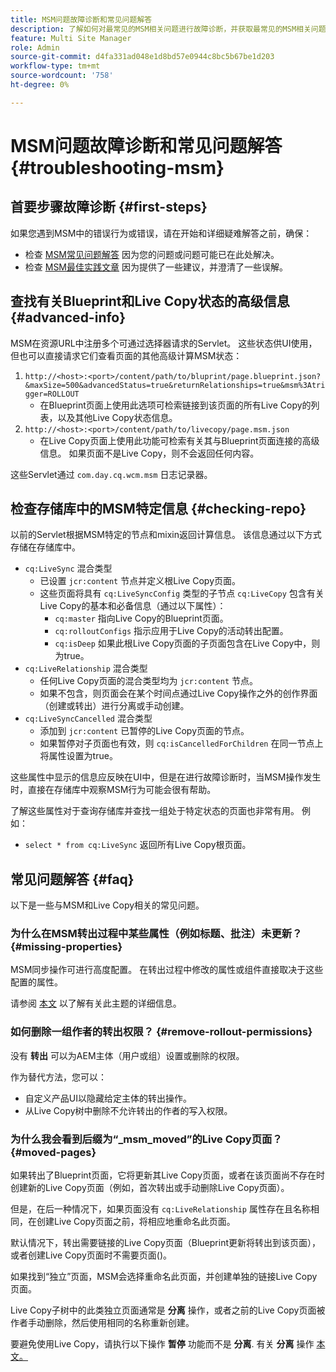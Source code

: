 ```yaml
---
title: MSM问题故障诊断和常见问题解答
description: 了解如何对最常见的MSM相关问题进行故障诊断，并获取最常见的MSM相关问题的答案。
feature: Multi Site Manager
role: Admin
source-git-commit: d4fa331ad048e1d8bd57e0944c8bc5b67be1d203
workflow-type: tm+mt
source-wordcount: '758'
ht-degree: 0%

---
```


# MSM问题故障诊断和常见问题解答 {#troubleshooting-msm}

## 首要步骤故障诊断 {#first-steps}

如果您遇到MSM中的错误行为或错误，请在开始和详细疑难解答之前，确保：

* 检查 [MSM常见问题解答](#faq) 因为您的问题或问题可能已在此处解决。
* 检查 [MSM最佳实践文章](msm-best-practices.md) 因为提供了一些建议，并澄清了一些误解。

## 查找有关Blueprint和Live Copy状态的高级信息 {#advanced-info}

MSM在资源URL中注册多个可通过选择器请求的Servlet。 这些状态供UI使用，但也可以直接请求它们查看页面的其他高级计算MSM状态：

1. `http://<host>:<port>/content/path/to/bluprint/page.blueprint.json?&maxSize=500&advancedStatus=true&returnRelationships=true&msm%3Atrigger=ROLLOUT`
   * 在Blueprint页面上使用此选项可检索链接到该页面的所有Live Copy的列表，以及其他Live Copy状态信息。
1. `http://<host>:<port>/content/path/to/livecopy/page.msm.json`
   * 在Live Copy页面上使用此功能可检索有关其与Blueprint页面连接的高级信息。 如果页面不是Live Copy，则不会返回任何内容。

这些Servlet通过 `com.day.cq.wcm.msm` 日志记录器。

## 检查存储库中的MSM特定信息 {#checking-repo}

以前的Servlet根据MSM特定的节点和mixin返回计算信息。 该信息通过以下方式存储在存储库中。

* `cq:LiveSync` 混合类型
   * 已设置 `jcr:content` 节点并定义根Live Copy页面。
   * 这些页面将具有 `cq:LiveSyncConfig` 类型的子节点 `cq:LiveCopy` 包含有关Live Copy的基本和必备信息（通过以下属性）：
      * `cq:master` 指向Live Copy的Blueprint页面。
      * `cq:rolloutConfigs` 指示应用于Live Copy的活动转出配置。
      * `cq:isDeep` 如果此根Live Copy页面的子页面包含在Live Copy中，则为true。
* `cq:LiveRelationship` 混合类型
   * 任何Live Copy页面的混合类型均为 `jcr:content` 节点。
   * 如果不包含，则页面会在某个时间点通过Live Copy操作之外的创作界面（创建或转出）进行分离或手动创建。
* `cq:LiveSyncCancelled` 混合类型
   * 添加到 `jcr:content` 已暂停的Live Copy页面的节点。
   * 如果暂停对子页面也有效，则 `cq:isCancelledForChildren` 在同一节点上将属性设置为true。

这些属性中显示的信息应反映在UI中，但是在进行故障诊断时，当MSM操作发生时，直接在存储库中观察MSM行为可能会很有帮助。

了解这些属性对于查询存储库并查找一组处于特定状态的页面也非常有用。 例如：

* `select * from cq:LiveSync` 返回所有Live Copy根页面。

## 常见问题解答 {#faq}

以下是一些与MSM和Live Copy相关的常见问题。

### 为什么在MSM转出过程中某些属性（例如标题、批注）未更新？ {#missing-properties}

MSM同步操作可进行高度配置。 在转出过程中修改的属性或组件直接取决于这些配置的属性。

请参阅 [本文](msm-best-practices.md) 以了解有关此主题的详细信息。

### 如何删除一组作者的转出权限？ {#remove-rollout-permissions}

没有 **转出** 可以为AEM主体（用户或组）设置或删除的权限。

作为替代方法，您可以：

* 自定义产品UI以隐藏给定主体的转出操作。
* 从Live Copy树中删除不允许转出的作者的写入权限。

### 为什么我会看到后缀为“_msm_moved”的Live Copy页面？ {#moved-pages}

如果转出了Blueprint页面，它将更新其Live Copy页面，或者在该页面尚不存在时创建新的Live Copy页面（例如，首次转出或手动删除Live Copy页面）。

但是，在后一种情况下，如果页面没有 `cq:LiveRelationship` 属性存在且名称相同，在创建Live Copy页面之前，将相应地重命名此页面。

默认情况下，转出需要链接的Live Copy页面（Blueprint更新将转出到该页面），或者创建Live Copy页面时不需要页面()。

如果找到“独立”页面，MSM会选择重命名此页面，并创建单独的链接Live Copy页面。

Live Copy子树中的此类独立页面通常是 **分离** 操作，或者之前的Live Copy页面被作者手动删除，然后使用相同的名称重新创建。

要避免使用Live Copy，请执行以下操作 **暂停** 功能而不是 **分离**. 有关 **分离** 操作 [本文。](msm-livecopy.md)
